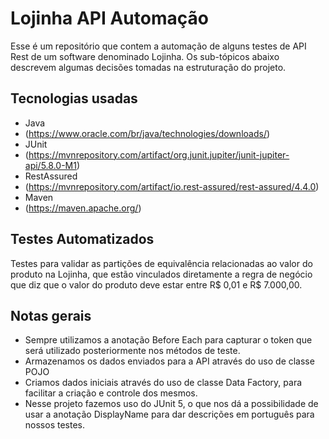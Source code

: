 # Lojinha API Automação
Esse é um repositório que contem a automação de alguns testes de API Rest de um software denominado Lojinha. Os sub-tópicos abaixo descrevem algumas decisões tomadas na estruturação do projeto.

## Tecnologias usadas

- Java
- (https://www.oracle.com/br/java/technologies/downloads/)
- JUnit
- (https://mvnrepository.com/artifact/org.junit.jupiter/junit-jupiter-api/5.8.0-M1)
- RestAssured
- (https://mvnrepository.com/artifact/io.rest-assured/rest-assured/4.4.0)
- Maven
- (https://maven.apache.org/)

## Testes Automatizados
Testes para validar as partições de equivalência relacionadas ao valor do produto na Lojinha, que estão vinculados diretamente a regra de negócio que diz que o valor do produto deve estar entre R$ 0,01 e R$ 7.000,00.

## Notas gerais

- Sempre utilizamos a anotação Before Each para capturar o token que será utilizado posteriormente nos métodos de teste.
- Armazenamos os dados enviados para a API através do uso de classe POJO
- Criamos dados iniciais através do uso de classe Data Factory, para facilitar a criação e controle dos mesmos.
- Nesse projeto fazemos uso do JUnit 5, o que nos dá a possibilidade de usar a anotação DisplayName	para dar descrições em português para nossos testes.
